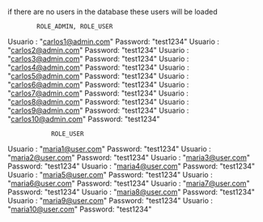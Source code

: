 if there are no users in the database these users will be loaded

            ROLE_ADMIN, ROLE_USER
Usuario : "carlos1@admin.com" Password: "test1234"
Usuario : "carlos2@admin.com" Password: "test1234"
Usuario : "carlos3@admin.com" Password: "test1234"
Usuario : "carlos4@admin.com" Password: "test1234"
Usuario : "carlos5@admin.com" Password: "test1234"
Usuario : "carlos6@admin.com" Password: "test1234"
Usuario : "carlos7@admin.com" Password: "test1234"
Usuario : "carlos8@admin.com" Password: "test1234"
Usuario : "carlos9@admin.com" Password: "test1234"
Usuario : "carlos10@admin.com" Password: "test1234"

                ROLE_USER

Usuario : "maria1@user.com" Password: "test1234"
Usuario : "maria2@user.com" Password: "test1234"
Usuario : "maria3@user.com" Password: "test1234"
Usuario : "maria4@user.com" Password: "test1234"
Usuario : "maria5@user.com" Password: "test1234"
Usuario : "maria6@user.com" Password: "test1234"
Usuario : "maria7@user.com" Password: "test1234"
Usuario : "maria8@user.com" Password: "test1234"
Usuario : "maria9@user.com" Password: "test1234"
Usuario : "maria10@user.com" Password: "test1234"